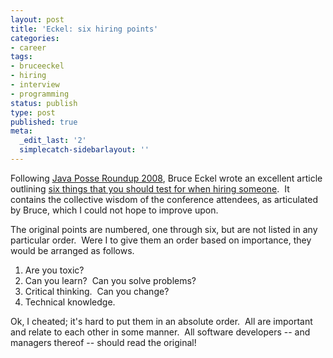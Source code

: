 ```yaml
---
layout: post
title: 'Eckel: six hiring points'
categories:
- career
tags:
- bruceeckel
- hiring
- interview
- programming
status: publish
type: post
published: true
meta:
  _edit_last: '2'
  simplecatch-sidebarlayout: ''
---
```

Following <a href="http://www.javaposse.com/index.php?post_id=314840">Java Posse Roundup 2008</a>, Bruce Eckel wrote an excellent article outlining <a href="http://www.artima.com/weblogs/viewpost.jsp?thread=228097">six things that you should test for when hiring someone</a>.  It contains the collective wisdom of the conference attendees, as articulated by Bruce, which I could not hope to improve upon.

The original points are numbered, one through six, but are not listed in any particular order.  Were I to give them an order based on importance, they would be arranged as follows.
<ol>
	<li>Are you toxic?</li>
	<li>Can you learn?  Can you solve problems?</li>
	<li>Critical thinking.  Can you change?</li>
	<li>Technical knowledge.</li>
</ol>
Ok, I cheated; it's hard to put them in an absolute order.  All are important and relate to each other in some manner.  All software developers -- and managers thereof -- should read the original!
